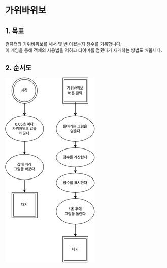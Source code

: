 # 가위바위보

## 1. 목표  
컴퓨터와 가위바위보를 해서 몇 번 이겼는지 점수를 기록합니다.  
이 게임을 통해 객체의 사용법을 익히고 타이머를 멈췄다가 재개하는 방법도 배웁니다.  
  
## 2. 순서도  
![계산기 순서도](./flowChart.png)